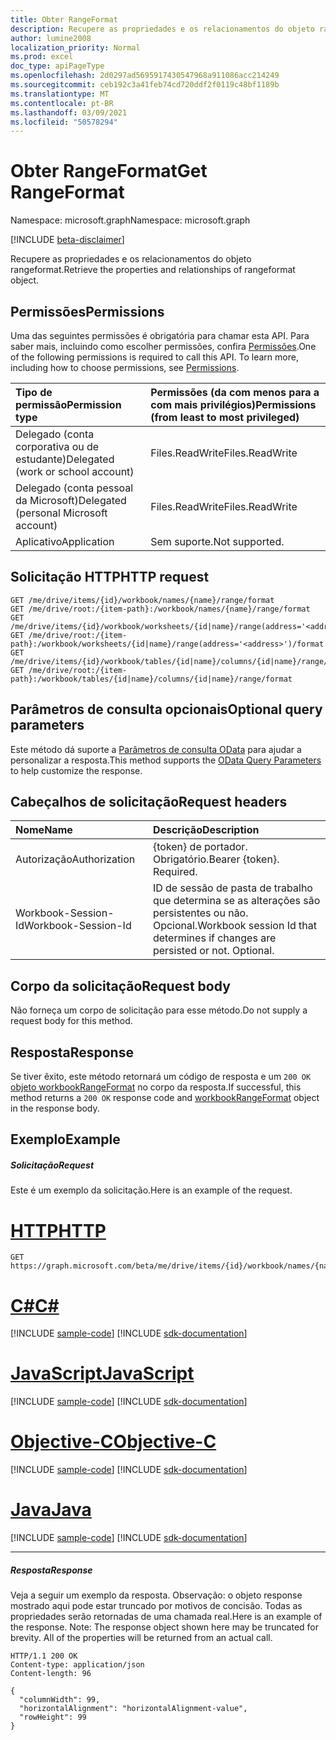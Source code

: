 ```yaml
---
title: Obter RangeFormat
description: Recupere as propriedades e os relacionamentos do objeto rangeformat.
author: lumine2008
localization_priority: Normal
ms.prod: excel
doc_type: apiPageType
ms.openlocfilehash: 2d0297ad5695917430547968a911086acc214249
ms.sourcegitcommit: ceb192c3a41feb74cd720ddf2f0119c48bf1189b
ms.translationtype: MT
ms.contentlocale: pt-BR
ms.lasthandoff: 03/09/2021
ms.locfileid: "50578294"
---
```

# <a name="get-rangeformat"></a><span data-ttu-id="1a2d4-103">Obter RangeFormat</span><span class="sxs-lookup"><span data-stu-id="1a2d4-103">Get RangeFormat</span></span>

<span data-ttu-id="1a2d4-104">Namespace: microsoft.graph</span><span class="sxs-lookup"><span data-stu-id="1a2d4-104">Namespace: microsoft.graph</span></span>

[!INCLUDE [beta-disclaimer](../../includes/beta-disclaimer.md)]

<span data-ttu-id="1a2d4-105">Recupere as propriedades e os relacionamentos do objeto rangeformat.</span><span class="sxs-lookup"><span data-stu-id="1a2d4-105">Retrieve the properties and relationships of rangeformat object.</span></span>
## <a name="permissions"></a><span data-ttu-id="1a2d4-106">Permissões</span><span class="sxs-lookup"><span data-stu-id="1a2d4-106">Permissions</span></span>
<span data-ttu-id="1a2d4-p101">Uma das seguintes permissões é obrigatória para chamar esta API. Para saber mais, incluindo como escolher permissões, confira [Permissões](/graph/permissions-reference).</span><span class="sxs-lookup"><span data-stu-id="1a2d4-p101">One of the following permissions is required to call this API. To learn more, including how to choose permissions, see [Permissions](/graph/permissions-reference).</span></span>

|<span data-ttu-id="1a2d4-109">Tipo de permissão</span><span class="sxs-lookup"><span data-stu-id="1a2d4-109">Permission type</span></span>      | <span data-ttu-id="1a2d4-110">Permissões (da com menos para a com mais privilégios)</span><span class="sxs-lookup"><span data-stu-id="1a2d4-110">Permissions (from least to most privileged)</span></span>              |
|:--------------------|:---------------------------------------------------------|
|<span data-ttu-id="1a2d4-111">Delegado (conta corporativa ou de estudante)</span><span class="sxs-lookup"><span data-stu-id="1a2d4-111">Delegated (work or school account)</span></span> | <span data-ttu-id="1a2d4-112">Files.ReadWrite</span><span class="sxs-lookup"><span data-stu-id="1a2d4-112">Files.ReadWrite</span></span>    |
|<span data-ttu-id="1a2d4-113">Delegado (conta pessoal da Microsoft)</span><span class="sxs-lookup"><span data-stu-id="1a2d4-113">Delegated (personal Microsoft account)</span></span> | <span data-ttu-id="1a2d4-114">Files.ReadWrite</span><span class="sxs-lookup"><span data-stu-id="1a2d4-114">Files.ReadWrite</span></span>    |
|<span data-ttu-id="1a2d4-115">Aplicativo</span><span class="sxs-lookup"><span data-stu-id="1a2d4-115">Application</span></span> | <span data-ttu-id="1a2d4-116">Sem suporte.</span><span class="sxs-lookup"><span data-stu-id="1a2d4-116">Not supported.</span></span> |

## <a name="http-request"></a><span data-ttu-id="1a2d4-117">Solicitação HTTP</span><span class="sxs-lookup"><span data-stu-id="1a2d4-117">HTTP request</span></span>
<!-- { "blockType": "ignored" } -->
```http
GET /me/drive/items/{id}/workbook/names/{name}/range/format
GET /me/drive/root:/{item-path}:/workbook/names/{name}/range/format
GET /me/drive/items/{id}/workbook/worksheets/{id|name}/range(address='<address>')/format
GET /me/drive/root:/{item-path}:/workbook/worksheets/{id|name}/range(address='<address>')/format
GET /me/drive/items/{id}/workbook/tables/{id|name}/columns/{id|name}/range/format
GET /me/drive/root:/{item-path}:/workbook/tables/{id|name}/columns/{id|name}/range/format
```
## <a name="optional-query-parameters"></a><span data-ttu-id="1a2d4-118">Parâmetros de consulta opcionais</span><span class="sxs-lookup"><span data-stu-id="1a2d4-118">Optional query parameters</span></span>
<span data-ttu-id="1a2d4-119">Este método dá suporte a [Parâmetros de consulta OData](/graph/query-parameters) para ajudar a personalizar a resposta.</span><span class="sxs-lookup"><span data-stu-id="1a2d4-119">This method supports the [OData Query Parameters](/graph/query-parameters) to help customize the response.</span></span>

## <a name="request-headers"></a><span data-ttu-id="1a2d4-120">Cabeçalhos de solicitação</span><span class="sxs-lookup"><span data-stu-id="1a2d4-120">Request headers</span></span>
| <span data-ttu-id="1a2d4-121">Nome</span><span class="sxs-lookup"><span data-stu-id="1a2d4-121">Name</span></span>      |<span data-ttu-id="1a2d4-122">Descrição</span><span class="sxs-lookup"><span data-stu-id="1a2d4-122">Description</span></span>|
|:----------|:----------|
| <span data-ttu-id="1a2d4-123">Autorização</span><span class="sxs-lookup"><span data-stu-id="1a2d4-123">Authorization</span></span>  | <span data-ttu-id="1a2d4-p102">{token} de portador. Obrigatório.</span><span class="sxs-lookup"><span data-stu-id="1a2d4-p102">Bearer {token}. Required.</span></span> |
| <span data-ttu-id="1a2d4-126">Workbook-Session-Id</span><span class="sxs-lookup"><span data-stu-id="1a2d4-126">Workbook-Session-Id</span></span>  | <span data-ttu-id="1a2d4-p103">ID de sessão de pasta de trabalho que determina se as alterações são persistentes ou não. Opcional.</span><span class="sxs-lookup"><span data-stu-id="1a2d4-p103">Workbook session Id that determines if changes are persisted or not. Optional.</span></span>|

## <a name="request-body"></a><span data-ttu-id="1a2d4-129">Corpo da solicitação</span><span class="sxs-lookup"><span data-stu-id="1a2d4-129">Request body</span></span>
<span data-ttu-id="1a2d4-130">Não forneça um corpo de solicitação para esse método.</span><span class="sxs-lookup"><span data-stu-id="1a2d4-130">Do not supply a request body for this method.</span></span>

## <a name="response"></a><span data-ttu-id="1a2d4-131">Resposta</span><span class="sxs-lookup"><span data-stu-id="1a2d4-131">Response</span></span>

<span data-ttu-id="1a2d4-132">Se tiver êxito, este método retornará um código de resposta e um `200 OK` [objeto workbookRangeFormat](../resources/workbookrangeformat.md) no corpo da resposta.</span><span class="sxs-lookup"><span data-stu-id="1a2d4-132">If successful, this method returns a `200 OK` response code and [workbookRangeFormat](../resources/workbookrangeformat.md) object in the response body.</span></span>
## <a name="example"></a><span data-ttu-id="1a2d4-133">Exemplo</span><span class="sxs-lookup"><span data-stu-id="1a2d4-133">Example</span></span>
##### <a name="request"></a><span data-ttu-id="1a2d4-134">Solicitação</span><span class="sxs-lookup"><span data-stu-id="1a2d4-134">Request</span></span>
<span data-ttu-id="1a2d4-135">Este é um exemplo da solicitação.</span><span class="sxs-lookup"><span data-stu-id="1a2d4-135">Here is an example of the request.</span></span>

# <a name="http"></a>[<span data-ttu-id="1a2d4-136">HTTP</span><span class="sxs-lookup"><span data-stu-id="1a2d4-136">HTTP</span></span>](#tab/http)
<!-- {
  "blockType": "request",
  "name": "get_rangeformat"
}-->
```msgraph-interactive
GET https://graph.microsoft.com/beta/me/drive/items/{id}/workbook/names/{name}/range/format
```
# <a name="c"></a>[<span data-ttu-id="1a2d4-137">C#</span><span class="sxs-lookup"><span data-stu-id="1a2d4-137">C#</span></span>](#tab/csharp)
[!INCLUDE [sample-code](../includes/snippets/csharp/get-rangeformat-csharp-snippets.md)]
[!INCLUDE [sdk-documentation](../includes/snippets/snippets-sdk-documentation-link.md)]

# <a name="javascript"></a>[<span data-ttu-id="1a2d4-138">JavaScript</span><span class="sxs-lookup"><span data-stu-id="1a2d4-138">JavaScript</span></span>](#tab/javascript)
[!INCLUDE [sample-code](../includes/snippets/javascript/get-rangeformat-javascript-snippets.md)]
[!INCLUDE [sdk-documentation](../includes/snippets/snippets-sdk-documentation-link.md)]

# <a name="objective-c"></a>[<span data-ttu-id="1a2d4-139">Objective-C</span><span class="sxs-lookup"><span data-stu-id="1a2d4-139">Objective-C</span></span>](#tab/objc)
[!INCLUDE [sample-code](../includes/snippets/objc/get-rangeformat-objc-snippets.md)]
[!INCLUDE [sdk-documentation](../includes/snippets/snippets-sdk-documentation-link.md)]

# <a name="java"></a>[<span data-ttu-id="1a2d4-140">Java</span><span class="sxs-lookup"><span data-stu-id="1a2d4-140">Java</span></span>](#tab/java)
[!INCLUDE [sample-code](../includes/snippets/java/get-rangeformat-java-snippets.md)]
[!INCLUDE [sdk-documentation](../includes/snippets/snippets-sdk-documentation-link.md)]

---

##### <a name="response"></a><span data-ttu-id="1a2d4-141">Resposta</span><span class="sxs-lookup"><span data-stu-id="1a2d4-141">Response</span></span>
<span data-ttu-id="1a2d4-p104">Veja a seguir um exemplo da resposta. Observação: o objeto response mostrado aqui pode estar truncado por motivos de concisão. Todas as propriedades serão retornadas de uma chamada real.</span><span class="sxs-lookup"><span data-stu-id="1a2d4-p104">Here is an example of the response. Note: The response object shown here may be truncated for brevity. All of the properties will be returned from an actual call.</span></span>
<!-- {
  "blockType": "response",
  "truncated": true,
  "@odata.type": "microsoft.graph.workbookRangeFormat"
} -->
```http
HTTP/1.1 200 OK
Content-type: application/json
Content-length: 96

{
  "columnWidth": 99,
  "horizontalAlignment": "horizontalAlignment-value",
  "rowHeight": 99
}
```

<!-- uuid: 8fcb5dbc-d5aa-4681-8e31-b001d5168d79
2015-10-25 14:57:30 UTC -->
<!--
{
  "type": "#page.annotation",
  "description": "Get RangeFormat",
  "keywords": "",
  "section": "documentation",
  "tocPath": "",
  "suppressions": [
  ]
}
-->
